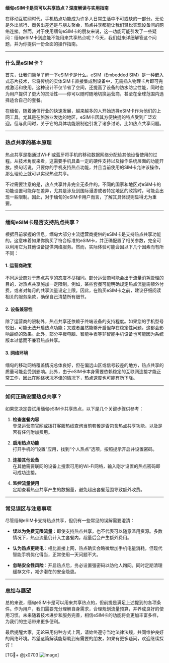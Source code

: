 **缅甸eSIM卡是否可以共享热点？深度解读与实用指南**

在移动互联网时代，手机热点功能成为许多人日常生活中不可或缺的一部分。无论是外出旅行、商务出差还是与朋友聚会，热点共享都能让我们轻松实现设备间的网络连接。然而，对于使用缅甸eSIM卡的朋友来说，这一功能可能引发了一些疑问：缅甸eSIM卡到底能不能用来共享热点呢？今天，我们就来详细解答这个问题，并为你提供一份全面的操作指南。

---

### **什么是eSIM卡？**
首先，让我们简单了解一下eSIM卡是什么。eSIM（Embedded SIM）是一种嵌入式芯片技术，它将传统的实体SIM卡直接集成到设备中，无需插入物理卡片即可完成激活和使用。这种设计不仅节省了空间，还提高了设备的防水防尘性能，同时也为用户提供了更大的灵活性——你可以随时随地切换运营商，甚至在全球范围内选择适合自己的套餐。

在缅甸，随着通信行业的快速发展，越来越多的人开始选择eSIM卡作为他们的上网工具。尤其是在旅游业发达的地区，eSIM卡因其方便快捷的特点受到广泛欢迎。但与此同时，关于它的具体功能限制也引发了诸多讨论，比如热点共享问题。

---

### **热点共享的基本原理**
热点共享是指通过Wi-Fi或蓝牙将手机的移动数据网络分配给其他设备使用的过程。从技术角度来看，这需要手机具备一定的硬件支持以及操作系统层面的功能开放。换句话说，只要你的手机支持热点功能，并且当前使用的SIM卡允许该操作，那么理论上就可以实现热点共享。

不过需要注意的是，热点共享并非完全无条件的。不同的国家和地区对eSIM卡的功能设置可能存在差异，尤其是涉及到国际漫游或者特定地区的政策时，可能会出现一些限制。因此，对于缅甸的eSIM卡用户而言，了解其具体规则显得尤为重要。

---

### **缅甸eSIM卡是否支持热点共享？**
根据目前掌握的信息，缅甸大部分主流运营商提供的eSIM卡是支持热点共享功能的。这意味着如果你购买了符合标准的eSIM卡，并正确配置了相关参数，完全可以利用它为其他设备提供网络服务。然而，实际体验可能会因以下几个因素而有所不同：

#### 1. **运营商政策**
不同运营商对于热点共享的态度不尽相同。部分运营商可能会出于流量消耗管理的目的，对热点共享施加一定限制。例如，某些套餐可能明确规定热点流量需额外付费，或者对每月的共享流量设定上限。因此，在购买eSIM卡之前，建议仔细阅读相关的服务条款，确保自己清楚所有细节。

#### 2. **设备兼容性**
除了运营商的限制外，热点共享还依赖于终端设备的支持程度。如果您的手机型号较旧，可能无法开启热点功能；又或者虽然能够开启但存在稳定性问题，这都会影响最终的效果。此外，部分平板电脑、智能手表等非智能手机设备也可能因为系统版本过低而不兼容热点共享。

#### 3. **网络环境**
缅甸的移动网络覆盖情况总体良好，但在偏远山区或信号较差的地方，热点共享的质量可能会受到影响。此外，由于eSIM卡本身需要依赖稳定的互联网连接才能正常工作，因此在网络状况不佳的情况下，热点速度也可能有所下降。

---

### **如何正确设置热点共享？**
如果您决定尝试用缅甸eSIM卡共享热点，以下是几个关键步骤供参考：

1. **检查套餐内容**  
   登录运营商官网或拨打客服热线查询当前套餐是否包含热点共享功能，以及是否有任何附加费用。

2. **启用热点功能**  
   打开手机的“设置”应用，找到“个人热点”选项，按照提示开启并设置密码。

3. **连接其他设备**  
   在其他需要联网的设备上搜索可用的Wi-Fi网络，输入刚才设置的热点密码即可成功连接。

4. **监控流量使用**  
   定期查看热点共享产生的数据量，避免超出套餐范围导致额外收费。

---

### **常见误区与注意事项**
尽管缅甸eSIM卡支持热点共享，但仍有一些常见的误解需要澄清：

- **误以为免费无限流量**：即使支持热点共享，也不代表可以随意滥用资源。多数情况下，热点流量仍计入主套餐内，超量后会产生额外费用。
  
- **认为热点更耗电**：相比直接上网，热点确实会略微增加手机电量消耗，但现代智能手机优化得当，正常使用一天问题不大。

- **忽略安全性风险**：开启热点后，务必设置强密码以防他人蹭网。同时定期清理缓存文件，减少潜在的安全隐患。

---

### **总结与展望**
总的来说，缅甸eSIM卡是可以用来共享热点的，但前提是满足上述提到的各项条件。作为用户，我们需要充分理解自身需求，合理规划流量预算，并养成良好的使用习惯。未来随着技术进步和服务完善，相信eSIM卡的功能将会更加丰富多样，为我们的生活带来更多便利。

最后提醒大家，无论采用何种方式上网，请始终遵守当地法律法规，共同维护良好的网络环境。希望这篇解读能帮助到有需要的朋友，如果有更多疑问，欢迎继续探讨！

[TG💪+ @jx0703 ![Image](https://github.com/user-attachments/assets/dbca1d08-cadb-493c-b0ec-ad6f7a83f270)]